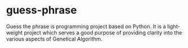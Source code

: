 # guess-phrase
Guess the phrase is programming project based on Python. It is a light-weight project which serves a good purpose of providing clarity into the various aspects of Genetical Algorithm.
